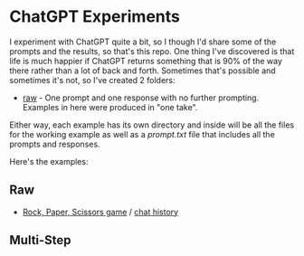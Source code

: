 # ChatGPT Experiments

I experiment with ChatGPT quite a bit, so I though I'd share some of the prompts and the results, so that's this repo. One thing I've discovered is that life is much happier if ChatGPT returns something that is 90% of the way there rather than a lot of back and forth. Sometimes that's possible and sometimes it's not, so I've created 2 folders:
- [raw](/raw) - One prompt and one response with no further prompting. Examples in here were produced in "one take".

Either way, each example has its own directory and inside will be all the files for the working example as well as a *prompt.txt* file that includes all the prompts and responses.

Here's the examples:

## Raw
- [Rock, Paper, Scissors game](raw/rps/rps.html) / [chat history](raw/rps/chat.html)

## Multi-Step


